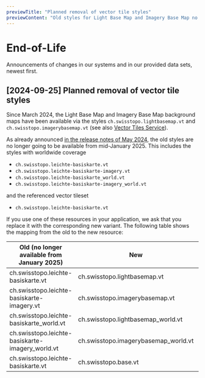 ```yaml
---
previewTitle: "Planned removal of vector tile styles"
previewContent: "Old styles for Light Base Map and Imagery Base Map no longer available from January 2025."
---
```


# End-of-Life

Announcements of changes in our systems and in our provided data sets, newest first.

## [2024-09-25] Planned removal of vector tile styles

Since March 2024, the Light Base Map and Imagery Base Map background maps have been available via the styles `ch.swisstopo.lightbasemap.vt` and `ch.swisstopo.imagerybasemap.vt` (see also [Vector Tiles Service](https://www.geo.admin.ch/en/vector-tiles-service-available-services-and-data)).

As already announced [in the release notes of May 2024](/releases/20240515), the old styles are no longer going to be available from mid-January 2025.
This includes the styles with worldwide coverage

- `ch.swisstopo.leichte-basiskarte.vt`
- `ch.swisstopo.leichte-basiskarte-imagery.vt`
- `ch.swisstopo.leichte-basiskarte_world.vt`
- `ch.swisstopo.leichte-basiskarte-imagery_world.vt`

and the referenced vector tileset

- `ch.swisstopo.leichte-basiskarte.vt`

If you use one of these resources in your application, we ask that you replace it with the corresponding new variant.
The following table shows the mapping from the old to the new resource:

| Old (no longer available from January 2025)      | New                                  | Type           |
| ------------------------------------------------ | ------------------------------------ | -------------- |
| ch.swisstopo.leichte-basiskarte.vt               | ch.swisstopo.lightbasemap.vt         | Style          |
| ch.swisstopo.leichte-basiskarte-imagery.vt       | ch.swisstopo.imagerybasemap.vt       | Style          |
| ch.swisstopo.leichte-basiskarte_world.vt         | ch.swisstopo.lightbasemap_world.vt   | Style          |
| ch.swisstopo.leichte-basiskarte-imagery_world.vt | ch.swisstopo.imagerybasemap_world.vt | Style          |
| ch.swisstopo.leichte-basiskarte.vt               | ch.swisstopo.base.vt                 | Vector Tileset |
